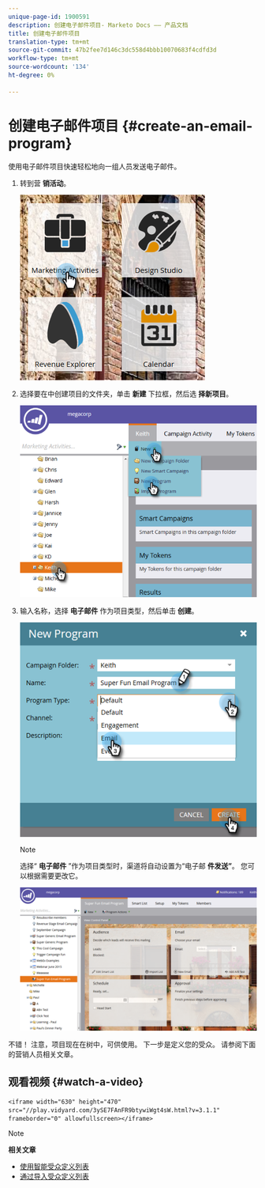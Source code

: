 ```yaml
---
unique-page-id: 1900591
description: 创建电子邮件项目- Marketo Docs —— 产品文档
title: 创建电子邮件项目
translation-type: tm+mt
source-git-commit: 47b2fee7d146c3dc558d4bbb10070683f4cdfd3d
workflow-type: tm+mt
source-wordcount: '134'
ht-degree: 0%

---
```



# 创建电子邮件项目 {#create-an-email-program}

使用电子邮件项目快速轻松地向一组人员发送电子邮件。

1. 转到营 **销活动**。

   ![](assets/one.png)

1. 选择要在中创建项目的文件夹，单击 **新建** 下拉框，然后选 **择新项目**。

   ![](assets/two.png)

1. 输入名称，选择 **电子邮件** 作为项目类型，然后单击 **创建**。

   ![](assets/three.png)

   >[!NOTE]
   >
   >选择“ **电子邮件** ”作为项目类型时，渠道将自动设置为“电子邮 **件发送”**。 您可以根据需要更改它。

   ![](assets/four.png)

不错！ 注意，项目现在在树中，可供使用。 下一步是定义您的受众。 请参阅下面的营销人员相关文章。

## 观看视频 {#watch-a-video}

`<iframe width="630" height="470" src="//play.vidyard.com/3ySE7FAnFR9btywiWgt4sW.html?v=3.1.1" frameborder="0" allowfullscreen></iframe>`

>[!NOTE]
>
>**相关文章**
>
>* [使用智能受众定义列表](../../../../product-docs/email-marketing/email-programs/managing-people-in-email-programs/define-an-audience-with-a-smart-list.md)
>* [通过导入受众定义列表](../../../../product-docs/email-marketing/email-programs/managing-people-in-email-programs/define-an-audience-by-importing-a-list.md)

>



